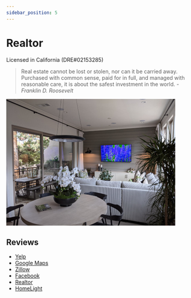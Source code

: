 ```yaml
---
sidebar_position: 5
---
```


# Realtor

Licensed in California (DRE#02153285)

> Real estate cannot be lost or stolen, nor can it be carried away. Purchased with common sense, paid for in full, and managed with reasonable care, it is about the safest investment in the world. *-  Franklin D. Roosevelt*

![realtor](/img/pic/realtor.jpg)

## Reviews

- [Yelp](https://www.yelp.com/biz/raymond-cheng-canopy-realty-san-francisco)
- [Google Maps](https://goo.gl/maps/BEg72Ay3VBg33wyq8)
- [Zillow](https://www.zillow.com/profile/raymondchengrealty/)
- [Facebook](https://www.facebook.com/raymondchengrealty/reviews/)
- [Realtor](https://www.realtor.com/realestateagents/613fbca8d89ce60012934100)
- [HomeLight](https://www.homelight.com/agents/raymond-cheng-ca-02153285)
